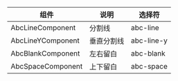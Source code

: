 
| 组件                | 说明    | 选择符        |
|-------------------|-------|------------|
| AbcLineComponent  | 分割线   | abc-line   |
| AbcLineYComponent | 垂直分割线 | abc-line-y |
| AbcBlankComponent | 左右留白  | abc-blank  |
| AbcSpaceComponent | 上下留白  | abc-space  |
